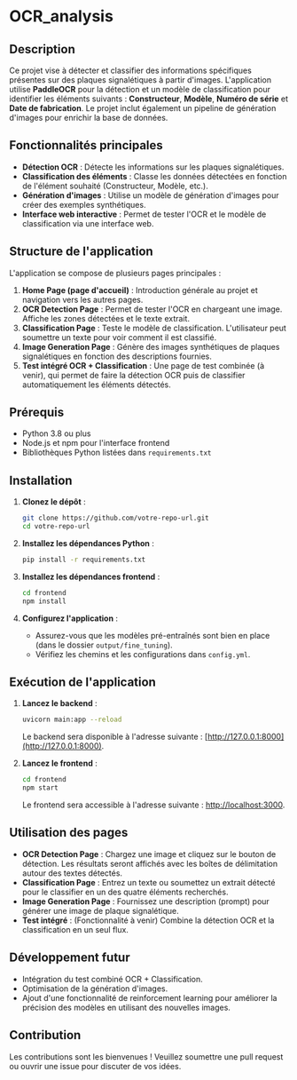 # OCR_analysis

## Description

Ce projet vise à détecter et classifier des informations spécifiques présentes sur des plaques signalétiques à partir d'images. L'application utilise **PaddleOCR** pour la détection et un modèle de classification pour identifier les éléments suivants : **Constructeur**, **Modèle**, **Numéro de série** et **Date de fabrication**. Le projet inclut également un pipeline de génération d'images pour enrichir la base de données.

## Fonctionnalités principales

- **Détection OCR** : Détecte les informations sur les plaques signalétiques.
- **Classification des éléments** : Classe les données détectées en fonction de l'élément souhaité (Constructeur, Modèle, etc.).
- **Génération d'images** : Utilise un modèle de génération d'images pour créer des exemples synthétiques.
- **Interface web interactive** : Permet de tester l'OCR et le modèle de classification via une interface web.

## Structure de l'application

L'application se compose de plusieurs pages principales :

1. **Home Page (page d'accueil)** : Introduction générale au projet et navigation vers les autres pages.
2. **OCR Detection Page** : Permet de tester l'OCR en chargeant une image. Affiche les zones détectées et le texte extrait.
3. **Classification Page** : Teste le modèle de classification. L'utilisateur peut soumettre un texte pour voir comment il est classifié.
4. **Image Generation Page** : Génère des images synthétiques de plaques signalétiques en fonction des descriptions fournies.
5. **Test intégré OCR + Classification** : Une page de test combinée (à venir), qui permet de faire la détection OCR puis de classifier automatiquement les éléments détectés.

## Prérequis

- Python 3.8 ou plus
- Node.js et npm pour l'interface frontend
- Bibliothèques Python listées dans `requirements.txt`

## Installation

1. **Clonez le dépôt** :

   ```bash
   git clone https://github.com/votre-repo-url.git
   cd votre-repo-url
   ```

2. **Installez les dépendances Python** :

   ```bash
   pip install -r requirements.txt
   ```

3. **Installez les dépendances frontend** :

   ```bash
   cd frontend
   npm install
   ```

4. **Configurez l'application** :
   - Assurez-vous que les modèles pré-entraînés sont bien en place (dans le dossier `output/fine_tuning`).
   - Vérifiez les chemins et les configurations dans `config.yml`.

## Exécution de l'application

1. **Lancez le backend** :

   ```bash
   uvicorn main:app --reload
   ```

   Le backend sera disponible à l'adresse suivante : [http://127.0.0.1:8000](http://127.0.0.1:8000).

2. **Lancez le frontend** :

   ```bash
   cd frontend
   npm start
   ```

   Le frontend sera accessible à l'adresse suivante : [http://localhost:3000](http://localhost:3000).

## Utilisation des pages

- **OCR Detection Page** : Chargez une image et cliquez sur le bouton de détection. Les résultats seront affichés avec les boîtes de délimitation autour des textes détectés.
- **Classification Page** : Entrez un texte ou soumettez un extrait détecté pour le classifier en un des quatre éléments recherchés.
- **Image Generation Page** : Fournissez une description (prompt) pour générer une image de plaque signalétique.
- **Test intégré** : (Fonctionnalité à venir) Combine la détection OCR et la classification en un seul flux.

## Développement futur

- Intégration du test combiné OCR + Classification.
- Optimisation de la génération d'images.
- Ajout d'une fonctionnalité de reinforcement learning pour améliorer la précision des modèles en utilisant des nouvelles images.

## Contribution

Les contributions sont les bienvenues ! Veuillez soumettre une pull request ou ouvrir une issue pour discuter de vos idées.

